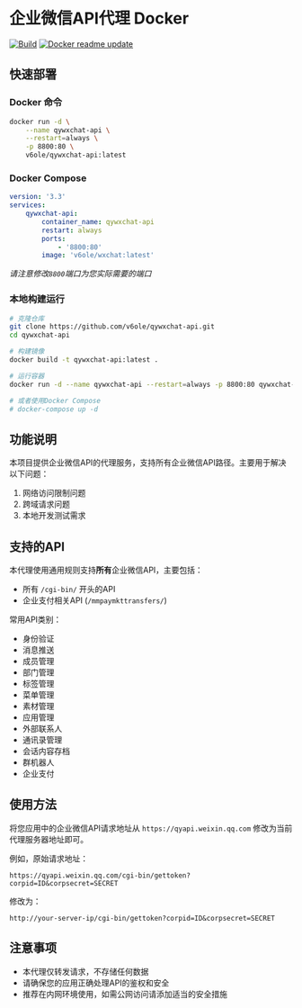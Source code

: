 # 企业微信API代理 Docker

[![Build](https://github.com/DDS-Derek/wxchat-Docker/actions/workflows/build.yml/badge.svg)](https://github.com/DDS-Derek/wxchat-Docker/actions/workflows/build.yml) [![Docker readme update](https://github.com/DDS-Derek/wxchat-Docker/actions/workflows/readme_update.yml/badge.svg)](https://github.com/DDS-Derek/wxchat-Docker/actions/workflows/readme_update.yml)

## 快速部署

### Docker 命令
```bash
docker run -d \
    --name qywxchat-api \
    --restart=always \
    -p 8800:80 \
    v6ole/qywxchat-api:latest
```

### Docker Compose
```yaml
version: '3.3'
services:
    qywxchat-api:
        container_name: qywxchat-api
        restart: always
        ports:
            - '8800:80'
        image: 'v6ole/wxchat:latest'
```

*请注意修改`8800`端口为您实际需要的端口*

### 本地构建运行
```bash
# 克隆仓库
git clone https://github.com/v6ole/qywxchat-api.git
cd qywxchat-api

# 构建镜像
docker build -t qywxchat-api:latest .

# 运行容器
docker run -d --name qywxchat-api --restart=always -p 8800:80 qywxchat-api:latest

# 或者使用Docker Compose
# docker-compose up -d
```

## 功能说明

本项目提供企业微信API的代理服务，支持所有企业微信API路径。主要用于解决以下问题：

1. 网络访问限制问题
2. 跨域请求问题
3. 本地开发测试需求

## 支持的API

本代理使用通用规则支持**所有**企业微信API，主要包括：

- 所有 `/cgi-bin/` 开头的API
- 企业支付相关API (`/mmpaymkttransfers/`)

常用API类别：
- 身份验证
- 消息推送
- 成员管理
- 部门管理
- 标签管理
- 菜单管理
- 素材管理
- 应用管理
- 外部联系人
- 通讯录管理
- 会话内容存档
- 群机器人
- 企业支付

## 使用方法

将您应用中的企业微信API请求地址从 `https://qyapi.weixin.qq.com` 修改为当前代理服务器地址即可。

例如，原始请求地址：
```
https://qyapi.weixin.qq.com/cgi-bin/gettoken?corpid=ID&corpsecret=SECRET
```

修改为：
```
http://your-server-ip/cgi-bin/gettoken?corpid=ID&corpsecret=SECRET
```

## 注意事项

- 本代理仅转发请求，不存储任何数据
- 请确保您的应用正确处理API的鉴权和安全
- 推荐在内网环境使用，如需公网访问请添加适当的安全措施